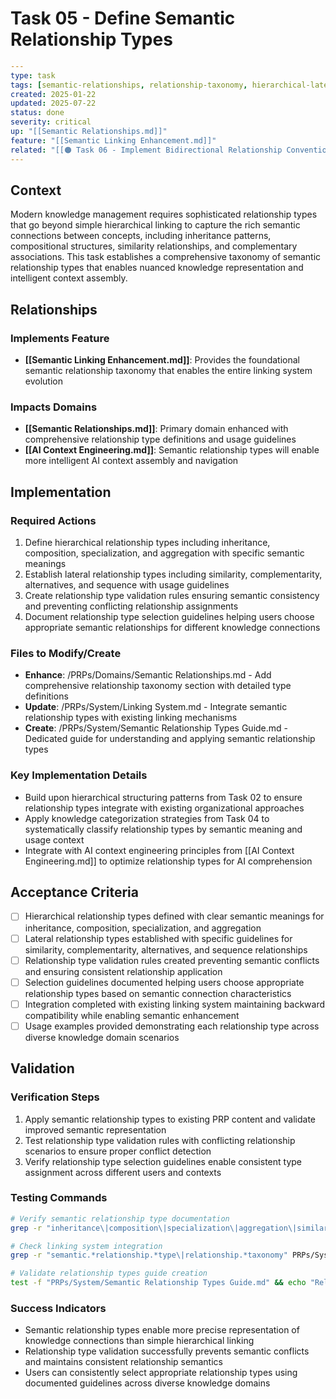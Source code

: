 # Task 05 - Define Semantic Relationship Types

```yaml
---
type: task
tags: [semantic-relationships, relationship-taxonomy, hierarchical-lateral]
created: 2025-01-22
updated: 2025-07-22
status: done
severity: critical
up: "[[Semantic Relationships.md]]"
feature: "[[Semantic Linking Enhancement.md]]"
related: "[[🟠 Task 06 - Implement Bidirectional Relationship Conventions.md]]"
---
```

## Context

Modern knowledge management requires sophisticated relationship types that go beyond simple hierarchical linking to capture the rich semantic connections between concepts, including inheritance patterns, compositional structures, similarity relationships, and complementary associations. This task establishes a comprehensive taxonomy of semantic relationship types that enables nuanced knowledge representation and intelligent context assembly.

## Relationships

### Implements Feature

- **[[Semantic Linking Enhancement.md]]**: Provides the foundational semantic relationship taxonomy that enables the entire linking system evolution

### Impacts Domains

- **[[Semantic Relationships.md]]**: Primary domain enhanced with comprehensive relationship type definitions and usage guidelines
- **[[AI Context Engineering.md]]**: Semantic relationship types will enable more intelligent AI context assembly and navigation

## Implementation

### Required Actions

1. Define hierarchical relationship types including inheritance, composition, specialization, and aggregation with specific semantic meanings
2. Establish lateral relationship types including similarity, complementarity, alternatives, and sequence with usage guidelines  
3. Create relationship type validation rules ensuring semantic consistency and preventing conflicting relationship assignments
4. Document relationship type selection guidelines helping users choose appropriate semantic relationships for different knowledge connections

### Files to Modify/Create

- **Enhance**: /PRPs/Domains/Semantic Relationships.md - Add comprehensive relationship taxonomy section with detailed type definitions
- **Update**: /PRPs/System/Linking System.md - Integrate semantic relationship types with existing linking mechanisms
- **Create**: /PRPs/System/Semantic Relationship Types Guide.md - Dedicated guide for understanding and applying semantic relationship types

### Key Implementation Details

- Build upon hierarchical structuring patterns from Task 02 to ensure relationship types integrate with existing organizational approaches
- Apply knowledge categorization strategies from Task 04 to systematically classify relationship types by semantic meaning and usage context
- Integrate with AI context engineering principles from [[AI Context Engineering.md]] to optimize relationship types for AI comprehension

## Acceptance Criteria

- [ ] Hierarchical relationship types defined with clear semantic meanings for inheritance, composition, specialization, and aggregation
- [ ] Lateral relationship types established with specific guidelines for similarity, complementarity, alternatives, and sequence relationships
- [ ] Relationship type validation rules created preventing semantic conflicts and ensuring consistent relationship application
- [ ] Selection guidelines documented helping users choose appropriate relationship types based on semantic connection characteristics
- [ ] Integration completed with existing linking system maintaining backward compatibility while enabling semantic enhancement
- [ ] Usage examples provided demonstrating each relationship type across diverse knowledge domain scenarios

## Validation

### Verification Steps

1. Apply semantic relationship types to existing PRP content and validate improved semantic representation
2. Test relationship type validation rules with conflicting relationship scenarios to ensure proper conflict detection
3. Verify relationship type selection guidelines enable consistent type assignment across different users and contexts

### Testing Commands

```bash
# Verify semantic relationship type documentation
grep -r "inheritance\|composition\|specialization\|aggregation\|similarity\|complementarity" PRPs/Domains/Semantic\ Relationships.md

# Check linking system integration
grep -r "semantic.*relationship.*type\|relationship.*taxonomy" PRPs/System/Linking\ System.md

# Validate relationship types guide creation
test -f "PRPs/System/Semantic Relationship Types Guide.md" && echo "Relationship types guide created"
```

### Success Indicators

- Semantic relationship types enable more precise representation of knowledge connections than simple hierarchical linking
- Relationship type validation successfully prevents semantic conflicts and maintains consistent relationship semantics
- Users can consistently select appropriate relationship types using documented guidelines across diverse knowledge domains